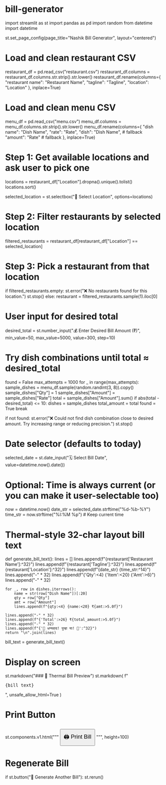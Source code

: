 # bill-generator
import streamlit as st
import pandas as pd
import random
from datetime import datetime

st.set_page_config(page_title="Nashik Bill Generator", layout="centered")

# Load and clean restaurant CSV
restaurant_df = pd.read_csv("restaurant.csv")
restaurant_df.columns = restaurant_df.columns.str.strip().str.lower()
restaurant_df.rename(columns={
    "restaurant name": "Restaurant Name",
    "tagline": "Tagline",
    "location": "Location"
}, inplace=True)

# Load and clean menu CSV
menu_df = pd.read_csv("menu.csv")
menu_df.columns = menu_df.columns.str.strip().str.lower()
menu_df.rename(columns={
    "dish name": "Dish Name",
    "rate": "Rate",
    "dish": "Dish Name",   # fallback
    "amount": "Rate"       # fallback
}, inplace=True)

# Step 1: Get available locations and ask user to pick one
locations = restaurant_df["Location"].dropna().unique().tolist()
locations.sort()

selected_location = st.selectbox("📍 Select Location", options=locations)

# Step 2: Filter restaurants by selected location
filtered_restaurants = restaurant_df[restaurant_df["Location"] == selected_location]

# Step 3: Pick a restaurant from that location
if filtered_restaurants.empty:
    st.error("❌ No restaurants found for this location.")
    st.stop()
else:
    restaurant = filtered_restaurants.sample(1).iloc[0]

# User input for desired total
desired_total = st.number_input("💰 Enter Desired Bill Amount (₹)", min_value=50, max_value=5000, value=300, step=10)

# Try dish combinations until total ≈ desired_total
found = False
max_attempts = 1000
for _ in range(max_attempts):
    sample_dishes = menu_df.sample(random.randint(3, 8)).copy()
    sample_dishes["Qty"] = 1
    sample_dishes["Amount"] = sample_dishes["Rate"]
    total = sample_dishes["Amount"].sum()
    if abs(total - desired_total) <= 10:
        dishes = sample_dishes
        total_amount = total
        found = True
        break

if not found:
    st.error("❌ Could not find dish combination close to desired amount. Try increasing range or reducing precision.")
    st.stop()

# Date selector (defaults to today)
selected_date = st.date_input("🗓️ Select Bill Date", value=datetime.now().date())

# Optional: Time is always current (or you can make it user-selectable too)
now = datetime.now()
date_str = selected_date.strftime("%d-%b-%Y")
time_str = now.strftime("%I:%M %p")  # Keep current time

# Thermal-style 32-char layout bill text
def generate_bill_text():
    lines = []
    lines.append(f"{restaurant['Restaurant Name']:^32}")
    lines.append(f"{restaurant['Tagline']:^32}")
    lines.append(f"{restaurant['Location']:^32}")
    lines.append(f"{date_str}  {time_str:^14}")
    lines.append("-" * 32)
    lines.append(f"{'Qty':<4} {'Item':<20} {'Amt':>6}")
    lines.append("-" * 32)

    for _, row in dishes.iterrows():
        name = str(row["Dish Name"])[:20]
        qty = row["Qty"]
        amt = row["Amount"]
        lines.append(f"{qty:<4} {name:<20} ₹{amt:>5.0f}")

    lines.append("-" * 32)
    lines.append(f"{'Total':>26} ₹{total_amount:>5.0f}")
    lines.append("-" * 32)
    lines.append(f"{'🙏 धन्यवाद! पुन्हा या! 🙏':^32}")
    return "\n".join(lines)

bill_text = generate_bill_text()

# Display on screen
st.markdown("### 🧾 Thermal Bill Preview")
st.markdown(
    f"<pre style='font-size:14px; font-family:monospace;' id='bill'>{bill_text}</pre>",
    unsafe_allow_html=True
)

# Print Button
st.components.v1.html("""
    <script>
        function printBill() {
            var billContent = document.getElementById('bill').innerText;
            var printWindow = window.open('', '', 'height=600,width=300');
            printWindow.document.write('<html><head><title>Print Bill</title>');
            printWindow.document.write('<style>body{font-family:monospace; font-size:13px; white-space:pre;}</style>');
            printWindow.document.write('</head><body><pre>');
            printWindow.document.write(billContent);
            printWindow.document.write('</pre></body></html>');
            printWindow.document.close();
            printWindow.print();
        }
    </script>
    <button onclick="printBill()" style="font-size:18px;padding:10px;margin-top:10px;">🖨️ Print Bill</button>
""", height=100)

# Regenerate Bill
if st.button("🔁 Generate Another Bill"):
    st.rerun()
